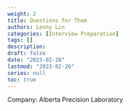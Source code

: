 ```yaml
---
weight: 2
title: Questions for Them
authors: Lenny Lin
categories: [Interview Preparation]
tags: []
description: 
draft: false
date: "2023-02-26"
lastmod: "2023-02-26"
series: null
toc: true
---
```


Company: Alberta Precision Laboratory



